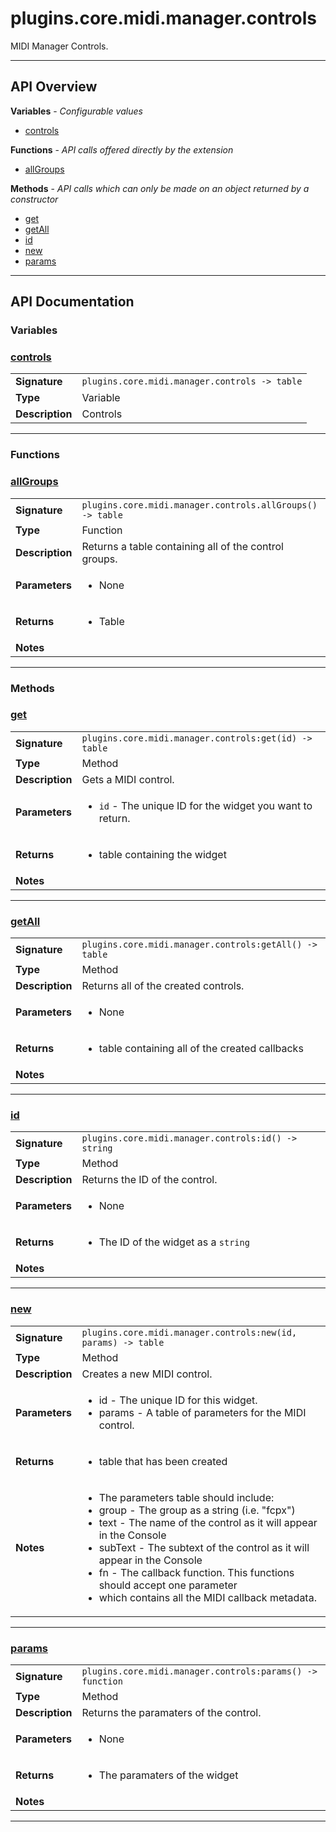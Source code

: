# plugins.core.midi.manager.controls

MIDI Manager Controls.

---

## API Overview
**Variables** - _Configurable values_
 * [controls](#controls)

**Functions** - _API calls offered directly by the extension_
 * [allGroups](#allgroups)

**Methods** - _API calls which can only be made on an object returned by a constructor_
 * [get](#get)
 * [getAll](#getall)
 * [id](#id)
 * [new](#new)
 * [params](#params)


---

## API Documentation

### Variables


### [controls](#controls)

|                                             |                                                                                     |
| --------------------------------------------|-------------------------------------------------------------------------------------|
| **Signature**                               | `plugins.core.midi.manager.controls -> table`                                                                    |
| **Type**                                    | Variable                                                                     |
| **Description**                             | Controls                                                                     |

---
### Functions


### [allGroups](#allgroups)

|                                             |                                                                                     |
| --------------------------------------------|-------------------------------------------------------------------------------------|
| **Signature**                               | `plugins.core.midi.manager.controls.allGroups() -> table`                                                                    |
| **Type**                                    | Function                                                                     |
| **Description**                             | Returns a table containing all of the control groups.                                                                     |
| **Parameters**                              | <ul><li>None</li></ul> |
| **Returns**                                 | <ul><li>Table</li></ul>          |
| **Notes**                                   | <ul></ul>                |

---
### Methods


### [get](#get)

|                                             |                                                                                     |
| --------------------------------------------|-------------------------------------------------------------------------------------|
| **Signature**                               | `plugins.core.midi.manager.controls:get(id) -> table`                                                                    |
| **Type**                                    | Method                                                                     |
| **Description**                             | Gets a MIDI control.                                                                     |
| **Parameters**                              | <ul><li>`id`      - The unique ID for the widget you want to return.</li></ul> |
| **Returns**                                 | <ul><li>table containing the widget</li></ul>          |
| **Notes**                                   | <ul></ul>                |

---

### [getAll](#getall)

|                                             |                                                                                     |
| --------------------------------------------|-------------------------------------------------------------------------------------|
| **Signature**                               | `plugins.core.midi.manager.controls:getAll() -> table`                                                                    |
| **Type**                                    | Method                                                                     |
| **Description**                             | Returns all of the created controls.                                                                     |
| **Parameters**                              | <ul><li>None</li></ul> |
| **Returns**                                 | <ul><li>table containing all of the created callbacks</li></ul>          |
| **Notes**                                   | <ul></ul>                |

---

### [id](#id)

|                                             |                                                                                     |
| --------------------------------------------|-------------------------------------------------------------------------------------|
| **Signature**                               | `plugins.core.midi.manager.controls:id() -> string`                                                                    |
| **Type**                                    | Method                                                                     |
| **Description**                             | Returns the ID of the control.                                                                     |
| **Parameters**                              | <ul><li>None</li></ul> |
| **Returns**                                 | <ul><li>The ID of the widget as a `string`</li></ul>          |
| **Notes**                                   | <ul></ul>                |

---

### [new](#new)

|                                             |                                                                                     |
| --------------------------------------------|-------------------------------------------------------------------------------------|
| **Signature**                               | `plugins.core.midi.manager.controls:new(id, params) -> table`                                                                    |
| **Type**                                    | Method                                                                     |
| **Description**                             | Creates a new MIDI control.                                                                     |
| **Parameters**                              | <ul><li>id       - The unique ID for this widget.</li><li>params   - A table of parameters for the MIDI control.</li></ul> |
| **Returns**                                 | <ul><li>table that has been created</li></ul>          |
| **Notes**                                   | <ul><li>The parameters table should include:</li><li>  group      - The group as a string (i.e. "fcpx")</li><li>  text       - The name of the control as it will appear in the Console</li><li>  subText    - The subtext of the control as it will appear in the Console</li><li>  fn         - The callback function. This functions should accept one parameter</li><li>                  which contains all the MIDI callback metadata.</li></ul>                |

---

### [params](#params)

|                                             |                                                                                     |
| --------------------------------------------|-------------------------------------------------------------------------------------|
| **Signature**                               | `plugins.core.midi.manager.controls:params() -> function`                                                                    |
| **Type**                                    | Method                                                                     |
| **Description**                             | Returns the paramaters of the control.                                                                     |
| **Parameters**                              | <ul><li>None</li></ul> |
| **Returns**                                 | <ul><li>The paramaters of the widget</li></ul>          |
| **Notes**                                   | <ul></ul>                |

---
